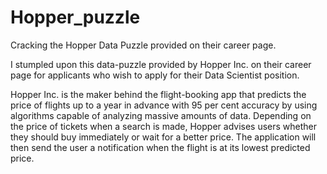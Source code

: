 # Hopper_puzzle
Cracking the Hopper Data Puzzle provided on their career page. 

I stumpled upon this data-puzzle provided by Hopper Inc. on their career page for applicants who wish to apply for their Data Scientist position.

Hopper Inc. is the maker behind the flight-booking app that predicts the price of flights up to a year in advance with 95 per cent accuracy by using algorithms capable of analyzing massive amounts of data. Depending on the price of tickets when a search is made, Hopper advises users whether they should buy immediately or wait for a better price. The application will then send the user a notification when the flight is at its lowest predicted price.


